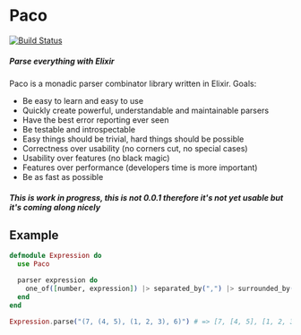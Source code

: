 # Paco
[![Build Status](https://travis-ci.org/gabrielelana/paco.svg?branch=master)](https://travis-ci.org/gabrielelana/paco)

##### Parse everything with Elixir

Paco is a monadic parser combinator library written in Elixir. Goals:

* Be easy to learn and easy to use
* Quickly create powerful, understandable and maintainable parsers
* Have the best error reporting ever seen
* Be testable and introspectable
* Easy things should be trivial, hard things should be possible
* Correctness over usability (no corners cut, no special cases)
* Usability over features (no black magic)
* Features over performance (developers time is more important)
* Be as fast as possible

##### This is work in progress, this is not 0.0.1 therefore it's not yet usable but it's coming along nicely

## Example

```elixir
defmodule Expression do
  use Paco

  parser expression do
    one_of([number, expression]) |> separated_by(",") |> surrounded_by("(", ")")
  end
end

Expression.parse("(7, (4, 5), (1, 2, 3), 6)") # => [7, [4, 5], [1, 2, 3], 6]
```
